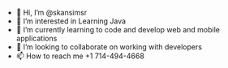 - 👋 Hi, I’m @skansimsr
- 👀 I’m interested in Learning Java
- 🌱 I’m currently learning to code and develop web and mobile applications
- 💞️ I’m looking to collaborate on working with developers
- 📫 How to reach me +1 714-494-4668

<!---
skansimsr/skansimsr is a ✨ special ✨ repository because its `README.md` (this file) appears on your GitHub profile.
You can click the Preview link to take a look at your changes.
--->
